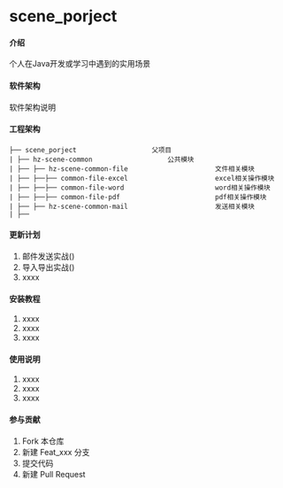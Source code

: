 # scene_porject

#### 介绍
个人在Java开发或学习中遇到的实用场景

#### 软件架构
软件架构说明

#### 工程架构
```
├── scene_porject				    父项目
| ├── hz-scene-common				    公共模块
| ├── ├── hz-scene-common-file                      文件相关模块
| ├── ├──├── common-file-excel                      excel相关操作模块
| ├── ├──├── common-file-word                       word相关操作模块
| ├── ├──├── common-file-pdf                        pdf相关操作模块
| ├── ├── hz-scene-common-mail                      发送相关模块
| ├──
```

#### 更新计划
1.  邮件发送实战()
2.  导入导出实战()
3.  xxxx

#### 安装教程

1.  xxxx
2.  xxxx
3.  xxxx

#### 使用说明

1.  xxxx
2.  xxxx
3.  xxxx

#### 参与贡献

1.  Fork 本仓库
2.  新建 Feat_xxx 分支
3.  提交代码
4.  新建 Pull Request